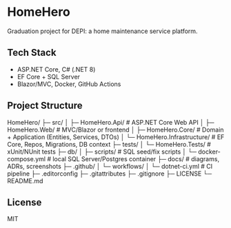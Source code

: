# HomeHero

Graduation project for DEPI: a home maintenance service platform.

## Tech Stack
- ASP.NET Core, C# (.NET 8)
- EF Core + SQL Server
- Blazor/MVC, Docker, GitHub Actions

## Project Structure
HomeHero/
├─ src/
│  ├─ HomeHero.Api/                 # ASP.NET Core Web API
│  ├─ HomeHero.Web/                 # MVC/Blazor or frontend
│  ├─ HomeHero.Core/                # Domain + Application (Entities, Services, DTOs)
│  └─ HomeHero.Infrastructure/      # EF Core, Repos, Migrations, DB context
├─ tests/
│  └─ HomeHero.Tests/               # xUnit/NUnit tests
├─ db/
│  ├─ scripts/                      # SQL seed/fix scripts
│  └─ docker-compose.yml            # local SQL Server/Postgres container
├─ docs/                            # diagrams, ADRs, screenshots
├─ .github/
│  └─ workflows/
│     └─ dotnet-ci.yml              # CI pipeline
├─ .editorconfig
├─ .gitattributes
├─ .gitignore
├─ LICENSE
└─ README.md

## License
MIT
